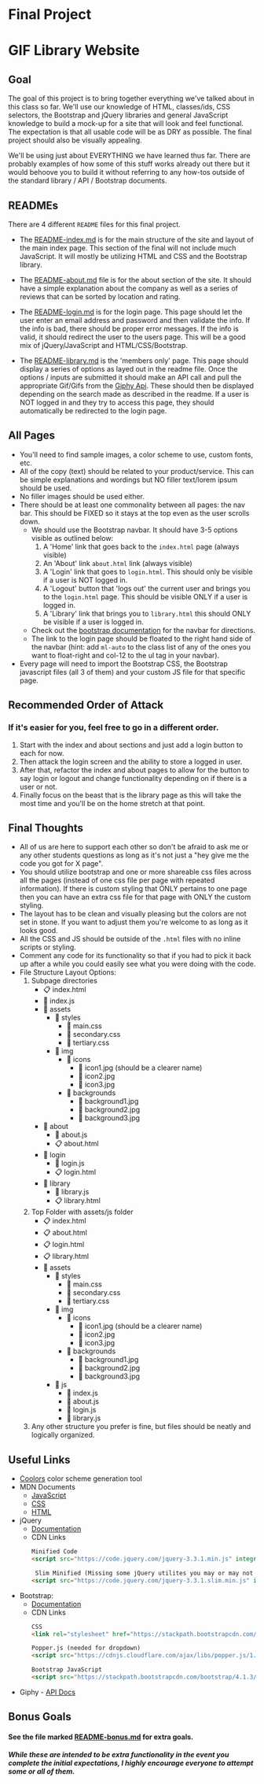 # Final Project
# GIF Library Website

## Goal
The goal of this project is to bring together everything we've talked about in this class so far. We'll use our knowledge of HTML, classes/ids, CSS selectors, the Bootstrap and jQuery libraries and general JavaScript knowledge to build a mock-up for a site that will look and feel functional. The expectation is that all usable code will be as DRY as possible. The final project should also be visually appealing.

We'll be using just about EVERYTHING we have learned thus far. There are probably examples of how some of this stuff works already out there but it would behoove you to build it without referring to any how-tos outside of the standard library / API / Bootstrap documents.

## READMEs
There are 4 different `README` files for this final project.

* The [README-index.md](./README-index.md) is for the main structure of the site and layout of the main index page. This section of the final will not include much JavaScript. It will mostly be utilizing HTML and CSS and the Bootstrap library.

* The [README-about.md](./README-about.md") file is for the about section of the site. It should have a simple explanation about the company as well as a series of reviews that can be sorted by location and rating.

* The [README-login.md](./README-login.md) is for the login page. This page should let the user enter an email address and password and then validate the info. If the info is bad, there should be proper error messages. If the info is valid, it should redirect the user to the users page. This will be a good mix of jQuery/JavaScript and HTML/CSS/Bootstrap.


* The [README-library.md](./README-library.md) is the 'members only' page. This page should display a series of options as layed out in the readme file. Once the options / inputs are submitted it should make an API call and pull the appropriate Gif/Gifs from the [Giphy Api](https://developers.giphy.com/). These should then be displayed depending on the search made as described in the readme. If a user is NOT logged in and they try to access this page, they should automatically be redirected to the login page.

## All Pages
* You'll need to find sample images, a color scheme to use, custom fonts, etc.
*  All of the copy (text) should be related to your product/service. This can be simple explanations and wordings but NO filler text/lorem ipsum should be used.
*  No filler images should be used either.
* There should be at least one commonality between all pages: the nav bar. This should be FIXED so it stays at the top even as the user scrolls down.
    * We should use the Bootstrap navbar. It should have 3-5 options visible as outlined below:
        1. A 'Home' link that goes back to the `index.html` page (always visible)
        2. An 'About' link `about.html` link (always visible)
        3. A 'Login' link that goes to `login.html`. This should only be visible if a user is NOT logged in.
        4. A 'Logout' button that 'logs out' the current user and brings you to the `login.html` page. This should be visible ONLY if a user is logged in.
        5. A 'Library' link that brings you to `library.html`  this should ONLY be visible if a user is logged in.
    * Check out the [bootstrap documentation](https://getbootstrap.com/docs/4.0/components/navbar/) for the navbar for directions.
    * The link to the login page should be floated to the right hand side of the navbar (hint: add `ml-auto` to the class list of any of the ones you want to float-right and col-12 to the ul tag in your navbar).
* Every page will need to import the Bootstrap CSS, the Bootstrap javascript files (all 3 of them) and your custom JS file for that specific page.

## Recommended Order of Attack
### If it's easier for you, feel free to go in a different order.

1. Start with the index and about sections and just add a login button to each for now.
2. Then attack the login screen and the ability to store a logged in user.
3. After that, refactor the index and about pages to allow for the button to say login or logout and change functionality depending on if there is a user or not.
4. Finally focus on the beast that is the library page as this will take the most time and you'll be on the home stretch at that point.


## Final Thoughts

* All of us are here to support each other so don't be afraid to ask me or any other students questions as long as it's not just a "hey give me the code you got for X page".
* You should utilize bootstrap and one or more shareable css files across all the pages (instead of one css file per page with repeated information). If there is custom styling that ONLY pertains to one page then you can have an extra css file for that page with ONLY the custom styling.
* The layout has to be clean and visually pleasing but the colors are not set in stone. If you want to adjust them you're welcome to as long as it looks good.
* All the CSS and JS should be outside of the `.html` files with no inline scripts or styling.
* Comment any code for its functionality so that if you had to pick it back up after a while you could easily see what you were doing with the code.
* File Structure Layout Options:
    1. Subpage directories
        * :clipboard: index.html
        * :page_facing_up: index.js
        * :file_folder: assets
            * :file_folder: styles
                * :page_with_curl: main.css
                * :page_with_curl: secondary.css
                * :page_with_curl: tertiary.css
            * :file_folder: img
                * :file_folder: icons
                    * :art: icon1.jpg (should be a clearer name)
                    * :art: icon2.jpg
                    * :art: icon3.jpg
                * :file_folder: backgrounds
                    * :art: background1.jpg
                    * :art: background2.jpg
                    * :art: background3.jpg
        * :file_folder: about
            * :page_facing_up: about.js
            * :clipboard: about.html
        * :file_folder: login
            * :page_facing_up: login.js
            * :clipboard: login.html
        * :file_folder: library
            * :page_facing_up: library.js
            * :clipboard: library.html
    2. Top Folder with assets/js folder
        * :clipboard: index.html
        * :clipboard: about.html
        * :clipboard: login.html
        * :clipboard: library.html  
        * :file_folder: assets
            * :file_folder: styles
                * :page_with_curl: main.css
                * :page_with_curl: secondary.css
                * :page_with_curl: tertiary.css
            * :file_folder: img
                * :file_folder: icons
                    * :art: icon1.jpg (should be a clearer name)
                    * :art: icon2.jpg
                    * :art: icon3.jpg
                * :file_folder: backgrounds
                    * :art: background1.jpg
                    * :art: background2.jpg
                    * :art: background3.jpg
            * :file_folder: js
                * :page_facing_up: index.js
                * :page_facing_up: about.js
                * :page_facing_up: login.js
                * :page_facing_up: library.js
    3. Any other structure you prefer is fine, but files should be neatly and logically organized.

## Useful Links
* [Coolors](https://coolors.co/) color scheme generation tool
* MDN Documents
    * [JavaScript](https://developer.mozilla.org/en-US/docs/Web/JavaScript)
    * [CSS](https://developer.mozilla.org/en-US/docs/Web/CSS)
    * [HTML](https://developer.mozilla.org/en-US/docs/Web/HTML)
* jQuery
    * [Documentation](https://api.jquery.com/)
    * CDN Links
        ```html
        Minified Code
        <script src="https://code.jquery.com/jquery-3.3.1.min.js" integrity="sha256-FgpCb/KJQlLNfOu91ta32o/NMZxltwRo8QtmkMRdAu8=" crossorigin="anonymous"></script>
        ```
        ```html
         Slim Minified (Missing some jQuery utilites you may or may not use depending on approach)
        <script src="https://code.jquery.com/jquery-3.3.1.slim.min.js" integrity="sha256-3edrmyuQ0w65f8gfBsqowzjJe2iM6n0nKciPUp8y+7E=" crossorigin="anonymous"></script>
        ```
* Bootstrap:
    * [Documentation](https://getbootstrap.com/docs/4.1/getting-started/introduction/)
    * CDN Links
        ```html
        CSS
        <link rel="stylesheet" href="https://stackpath.bootstrapcdn.com/bootstrap/4.1.3/css/bootstrap.min.css" integrity="sha384-MCw98/SFnGE8fJT3GXwEOngsV7Zt27NXFoaoApmYm81iuXoPkFOJwJ8ERdknLPMO" crossorigin="anonymous">
        ```
        ```html
        Popper.js (needed for dropdown)
        <script src="https://cdnjs.cloudflare.com/ajax/libs/popper.js/1.14.3/umd/popper.min.js" integrity="sha384-ZMP7rVo3mIykV+2+9J3UJ46jBk0WLaUAdn689aCwoqbBJiSnjAK/l8WvCWPIPm49" crossorigin="anonymous"></script>
        ```
        ```html
        Bootstrap JavaScript
        <script src="https://stackpath.bootstrapcdn.com/bootstrap/4.1.3/js/bootstrap.min.js" integrity="sha384-ChfqqxuZUCnJSK3+MXmPNIyE6ZbWh2IMqE241rYiqJxyMiZ6OW/JmZQ5stwEULTy" crossorigin="anonymous"></script>
        ```
* Giphy - [API Docs](https://developers.giphy.com/)


## Bonus Goals
#### See the file marked [README-bonus.md](./README-bonus.md) for extra goals.
##### While these are intended to be extra functionality in the event you complete the initial expectations, I highly encourage everyone to attempt some or all of them.

